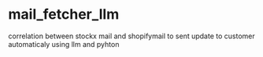 # mail_fetcher_llm
correlation between stockx mail and shopifymail to sent update to customer automaticaly using llm and pyhton
